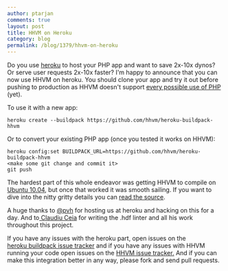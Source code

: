 ```yaml
---
author: ptarjan
comments: true
layout: post
title: HHVM on Heroku
category: blog
permalink: /blog/1379/hhvm-on-heroku
---
```


Do you use [heroku](http://heroku.com) to host your PHP app and want to save 2x-10x dynos? Or serve user requests 2x-10x faster? I'm happy to announce that you can now use HHVM on heroku. You should clone your app and try it out before pushing to production as HHVM doesn't support [every possible use of PHP](http://www.hhvm.com/blog/875/wow-hhvm-is-fast-too-bad-it-doesnt-run-my-code) (yet).

<!--truncate-->

To use it with a new app:


    heroku create --buildpack https://github.com/hhvm/heroku-buildpack-hhvm


Or to convert your existing PHP app (once you tested it works on HHVM):


    heroku config:set BUILDPACK_URL=https://github.com/hhvm/heroku-buildpack-hhvm
    <make some git change and commit it>
    git push


The hardest part of this whole endeavor was getting HHVM to compile on [Ubuntu 10.04](https://github.com/facebook/hhvm/wiki/Building-and-installing-on-Ubuntu-10.04-LTS), but once that worked it was smooth sailing. If you want to dive into the nitty gritty details you can [read the source](https://github.com/hhvm/heroku-buildpack-hhvm).

A huge thanks to [@pvh](https://twitter.com/pvh) for hosting us at heroku and hacking on this for a day. And to[ Claudiu Ceia](https://www.facebook.com/wtf.no.username) for writing the .hdf linter and all his work throughout this project.

If you have any issues with the heroku part, open issues on the [heroku buildpack issue tracker](https://github.com/hhvm/heroku-buildpack-hhvm/issues) and if you have any issues with HHVM running your code open issues on the [HHVM issue tracker.](https://github.com/facebook/hhvm/issues) And if you can make this integration better in any way, please fork and send pull requests.
